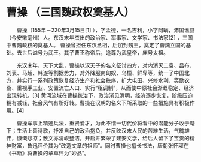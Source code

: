 # 曹操 （三国魏政权奠基人）

　　曹操（155年－220年3月15日[1]  ），字孟德，一名吉利，小字阿瞒，沛国谯县（今安徽亳州）人。东汉末年杰出的政治家、军事家、文学家、书法家[2]  ，三国中曹魏政权的奠基人。
曹操曾担任东汉丞相，后加封魏王，奠定了曹魏立国的基础。去世后谥号为武王。其子曹丕称帝后，追尊为武皇帝，庙号太祖。

　　东汉末年，天下大乱，曹操以汉天子的名义征讨四方，对内消灭二袁、吕布、刘表、马超、韩遂等割据势力，对外降服南匈奴、乌桓、鲜卑等，统一了中国北方，并实行一系列政策恢复经济生产和社会秩序，扩大屯田、兴修水利、奖励农桑、重视手工业、安置流亡人口、实行“租调制”，从而使中原社会渐趋稳定、经济出现转机。[3]  黄河流域在曹操统治下，政治渐见清明，经济逐步恢复，阶级压迫稍有减轻，社会风气有所好转。曹操在汉朝的名义下所采取的一些措施具有积极作用。[4]

　　曹操军事上精通兵法，重贤爱才，为此不惜一切代价将看中的潜能分子收于麾下；生活上善诗歌，抒发自己的政治抱负，并反映汉末人民的苦难生活，气魄雄伟，慷慨悲凉；散文亦清峻整洁，开启并繁荣了建安文学，给后人留下了宝贵的精神财富，鲁迅评价其为“改造文章的祖师”。同时曹操也擅长书法，唐朝张怀瓘在《书断》将曹操的章草评为“妙品”。